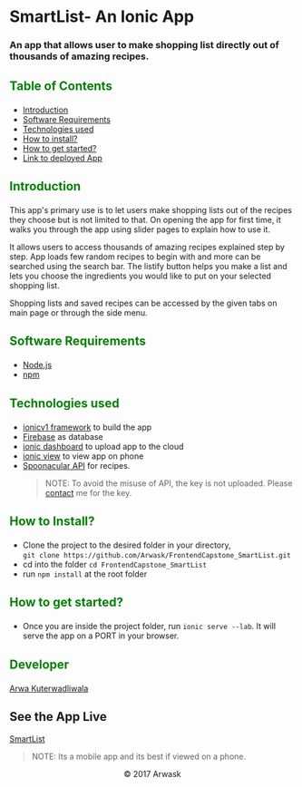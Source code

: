 # SmartList- An Ionic App
### An app that allows user to make shopping list directly out of thousands of amazing recipes.

## <p style="color: green;">Table of Contents</p>
- [Introduction](#introduction)
- [Software Requirements](#software-requirements)
- [Technologies used](#technologies-used)
- [How to install?](#how-to-install)
- [How to get started?](#how-to-get-started)
- [Link to deployed App](#see-the-app-live)

## <p style="color: green;">Introduction</p>
This app's primary use is to let users make shopping lists out of the recipes they choose but is not limited to that. On opening the app for first time, it walks you through the app using slider pages to explain how to use it.  

It allows users to access thousands of amazing recipes explained step by step. App loads few random recipes to begin with and more can be searched using the search bar. The listify button helps you make a list and lets you choose the ingredients you would like to put on your selected shopping list.  

Shopping lists and saved recipes can be accessed by the given tabs on main page or through the side menu.

## <p style="color: green;">Software Requirements</p>

- [Node.js](https://nodejs.org/en/)
- [npm](https://www.npmjs.com/)

## <p style="color: green;">Technologies used</p>

- [ionicv1 framework](http://ionicframework.com/getting-started/) to build the app
- [Firebase](https://firebase.google.com/) as database
- [ionic dashboard](https://dashboard.ionicjs.com/apps) to upload app to the cloud 
- [ionic view](https://view.ionic.io/) to view app on phone
- [Spoonacular API](https://spoonacular.com/food-api) for recipes.  
  > NOTE: To avoid the misuse of API, the key is not uploaded. Please [contact](https://github.com/Arwask) me for the key. 

## <p style="color: green;">How to Install?</p>

- Clone the project to the desired folder in your directory,  
```git clone https://github.com/Arwask/FrontendCapstone_SmartList.git```
- cd into the folder ```cd FrontendCapstone_SmartList```
- run ```npm install``` at the root folder

## <p style="color: green;">How to get started?</p>

- Once you are inside the project folder, run ```ionic serve --lab```. It will serve the app on a PORT in your browser.

## <p style="color: green;">Developer</p>

[Arwa Kuterwadliwala](https://github.com/Arwask)

## See the App Live
[SmartList](https://smart-list-d50e4.firebaseapp.com/)
> NOTE: Its a mobile app and its best if viewed on a phone.

<p align="center">&copy; 2017 Arwask</p>

